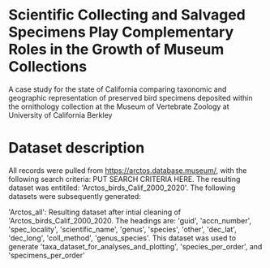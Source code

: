 # Scientific Collecting and Salvaged Specimens Play Complementary Roles in the Growth of Museum Collections 
 A case study for the state of California comparing taxonomic and geographic representation of preserved bird specimens deposited within the ornithology collection at the Museum of Vertebrate Zoology at University of California Berkley
 
 # Dataset description
 All records were pulled from https://arctos.database.museum/, with the following search criteria: PUT SEARCH CRITERIA HERE. The resulting dataset was entitiled: 
 'Arctos_birds_Calif_2000_2020'. The following datasets were subsequently generated:
 
 'Arctos_all': Resulting dataset after intial cleaning of 'Arctos_birds_Calif_2000_2020. The headings are: 'guid', 'accn_number', 'spec_locality', 'scientific_name', 'genus', 'species', 'other', 'dec_lat', 'dec_long', 'coll_method', 'genus_species'. This dataset was used to generate 'taxa_dataset_for_analyses_and_plotting', 'species_per_order', and 'specimens_per_order'

 
